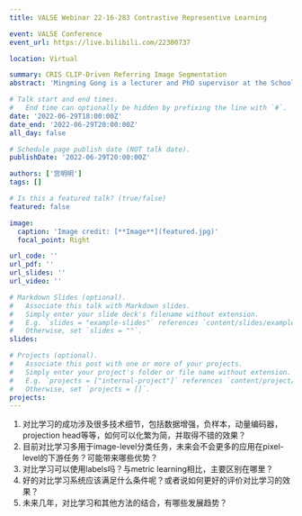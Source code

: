 ```yaml
---
title: VALSE Webinar 22-16-283 Contrastive Representive Learning

event: VALSE Conference
event_url: https://live.bilibili.com/22300737

location: Virtual

summary: CRIS CLIP-Driven Referring Image Segmentation
abstract: 'Mingming Gong is a lecturer and PhD supervisor at the School of Mathematics and Statistics, University of Melbourne, Australia, and a principal investigator at the Melbourne Centre for Data Science. He received his PhD from the University of Technology Sydney in 2017 and then did postdoctoral research at the University of Pittsburgh and Carnegie Mellon University. His research interests include causal machine learning, weakly supervised/ self-supervised learning, transfer learning, generative models, and 3D vision. He has published more than 50 papers in top conferences and journals related to artificial intelligence, such as NeurIPS, ICML, and CVPR. He is a recipient of the Australian Research Council Discovery Early Career Award in 2021. He is area chairs of top machine learning conferences such as NeurIPS, ICML, and ICLR.'

# Talk start and end times.
#   End time can optionally be hidden by prefixing the line with `#`.
date: '2022-06-29T18:00:00Z'
date_end: '2022-06-29T20:00:00Z'
all_day: false

# Schedule page publish date (NOT talk date).
publishDate: '2022-06-29T20:00:00Z'

authors: ['宫明明']
tags: []

# Is this a featured talk? (true/false)
featured: false

image:
  caption: 'Image credit: [**Image**](featured.jpg)'
  focal_point: Right

url_code: ''
url_pdf: ''
url_slides: ''
url_video: ''

# Markdown Slides (optional).
#   Associate this talk with Markdown slides.
#   Simply enter your slide deck's filename without extension.
#   E.g. `slides = "example-slides"` references `content/slides/example-slides.md`.
#   Otherwise, set `slides = ""`.
slides:

# Projects (optional).
#   Associate this post with one or more of your projects.
#   Simply enter your project's folder or file name without extension.
#   E.g. `projects = ["internal-project"]` references `content/project/deep-learning/index.md`.
#   Otherwise, set `projects = []`.
projects:
---
```


1. 对比学习的成功涉及很多技术细节，包括数据增强，负样本，动量编码器，projection head等等，如何可以化繁为简，并取得不错的效果？
2. 目前对比学习多用于image-level分类任务，未来会不会更多的应用在pixel-level的下游任务？可能带来哪些优势？
3. 对比学习可以使用labels吗？与metric learning相比，主要区别在哪里？
4. 好的对比学习系统应该满足什么条件呢？或者说如何更好的评价对比学习的效果？
5. 未来几年，对比学习和其他方法的结合，有哪些发展趋势？
